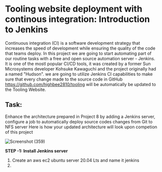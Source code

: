 # Tooling website deployment with continous integration: Introduction to Jenkins
Continuous integration (CI) is a software development strategy that increases the speed of development while ensuring the quality of the code that teams deploy.
In this project we are going to start automating part of our routine tasks with a free and open source automation server - Jenkins. It is one of the mostl popular CI/CD tools, it was created by a former Sun Microsystems
developer Kohsuke Kawaguchi and the project originally had a named "Hudson".
we are going to utilize Jenkins CI capabilities to make sure that every change made to the source code in GitHub https://github.com/highbee2810/tooling will be automatically be updated to the Tooling Website.
## Task:
Enhance the architecture prepared in Project 8 by adding a Jenkins server, configure a job to automatically deploy source codes changes from Git to NFS server
Here is how your updated architecture will look upon competion of this project

![Screenshot (359)](https://github.com/user-attachments/assets/17557f16-d235-4672-88ee-5eff84a07954)

**STEP -1: Install Jenkins server**
1. Create an aws ec2 ubuntu server 20.04 Lts and name it jenkins
2. 
